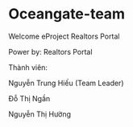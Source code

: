 # Oceangate-team
Welcome eProject Realtors Portal

Power by: Realtors Portal 

Thành viên:

Nguyễn Trung Hiếu (Team Leader)

Đỗ Thị Ngần 

Nguyễn Thị Hường

